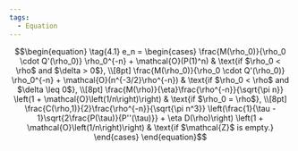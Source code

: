 ```yaml
---
tags:
  - Equation
---
```

$$\begin{equation} \tag{4.1}
    e_n = 
    \begin{cases}
      \frac{M(\rho_0)}{\rho_0 \cdot Q'(\rho_0)} \rho_0^{-n} + 
      \mathcal{O}(P(1)^n) & 
      \text{if $\rho_0 < \rho$ and $\delta > 0$}, \\[8pt]
      \frac{M(\rho_0)}{\rho_0 \cdot Q'(\rho_0)} \rho_0^{-n} + 
      \mathcal{O}(n^{-3/2}\rho^{-n}) & 
      \text{if $\rho_0 < \rho$ and $\delta \leq 0$}, \\[8pt]
      \frac{M(\rho)}{\eta}\frac{\rho^{-n}}{\sqrt{\pi n}}
      \left(1 + \mathcal{O}\left(1/n\right)\right) & 
      \text{if $\rho_0 = \rho$}, \\[8pt]
      \frac{C(\rho,1)}{2}\frac{\rho^{-n}}{\sqrt{\pi n^3}}
      \left(\frac{1}{\tau - 1}\sqrt{2\frac{P(\tau)}{P''(\tau)}} + \eta D(\rho)\right)
      \left(1 + \mathcal{O}\left(1/n\right)\right) & 
      \text{if $\mathcal{Z}$ is empty.}
    \end{cases}
  \end{equation}$$